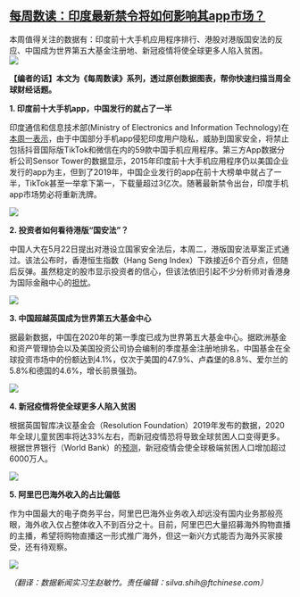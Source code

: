 <!--1593546746000-->
[每周数读：印度最新禁令将如何影响其app市场？](https://cn.ft.com/story/001088338?full=y)
------

<div></div><div class="story-lead">本周值得关注的数据有：印度前十大手机应用程序排行、港股对港版国安法的反应、中国成为世界第五大基金注册地、新冠疫情将使全球更多人陷入贫困。</div><div class=" story-image image"><img src="https://thumbor.ftacademy.cn/unsafe/1340x754/https://thumbor.ftacademy.cn/unsafe/picture/7/000085967_piclink.jpg"></div><div class="story-body"><div id="story-body-container"><p><b>【编者的话】本文为《每周数读》系列，透过原创数据图表，帮你快速扫描当周全球财经话题。</b></p><p><b>1. 印度前十大手机app，中国发行的就占了一半</b></p><p>印度通信和信息技术部(Ministry of Electronics and Information Technology)在<a href="http://www.ftchinese.com/story/001088336?full=y&exclusive" target="_blank">本周一表示</a>，由于中国部分手机app侵犯印度用户隐私，威胁到国家安全，将禁止包括抖音国际版TikTok和微信在内的59款中国手机应用程序。第三方App数据分析公司Sensor Tower的数据显示，2015年印度前十大手机应用程序仍以美国企业发行的app为主，但到了2019年，中国企业发行的app在前十大榜单中就占了一半，TikTok甚至一举拿下第一，下载量超过3亿次。随著最新禁令出台，印度手机app市场势必将重新洗牌。</p><div class="pic"><img src="https://thumbor.ftacademy.cn/unsafe/picture/1/000096571_piclink.jpg"></div><p><b>2. 投资者如何看待港版“国安法”？</b></p><div  data-o-ads-name="mpu-middle1" class="o-ads in-article-advert" data-o-ads-formats-default="false"  data-o-ads-formats-small="FtcMobileMpu"  data-o-ads-formats-medium="FtcMpu" data-o-ads-formats-large="FtcMpu" data-o-ads-formats-extra="FtcMpu" data-o-ads-targeting="cnpos=middle1;" data-cy='[{"devices":["PC","iPhoneWeb","AndroidWeb","iPhoneApp","AndroidApp"],"pattern":"MPU","position":"Middle1","container":"mpuInStory"}]'></div><p>中国人大在5月22日提出对港设立国家安全法后，本周二，港版国安法草案正式通过。该法公布时，香港恒生指数（Hang Seng Index）下跌接近6个百分点，但随后反弹。虽然稳定的股市显示投资者的信心，但该法依旧引起不少分析师对香港身为国际金融中心的<a href="https://www.ft.com/content/9e7d7279-4a23-4795-a6c5-89aaef460af7" target="_blank">担忧</a>。</p><div class="pic"><img src="https://thumbor.ftacademy.cn/unsafe/picture/7/000096597_piclink.jpg"></div><p><b>3. 中国超越英国成为世界第五大基金中心</b></p><p>据最新数据，中国在2020年的第一季度已成为世界第五大基金中心。据欧洲基金和资产管理协会以及美国投资公司协会编制的季度基金注册地排名，中国基金在全球投资市场中的份额达到4.1%，仅次于美国的47.9%、卢森堡的8.8%、爱尔兰的5.8%和德国的4.6%，增长前景强劲。</p><div class="pic"><img src="https://thumbor.ftacademy.cn/unsafe/images/2020/06/cfe13792c576b9ece96b7bbf02d45913.png"></div><p><b>4. 新冠疫情将使全球更多人陷入贫困</b></p><p>根据英国智库决议基金会（Resolution Foundation）2019年发布的数据，2020年全球儿童贫困率将达33%左右，而新冠疫情恐将导致全球贫困人口变得更多。根据世界银行（World Bank）的<a href="https://www.ft.com/content/50eacd25-5a0f-451c-b79e-671315e14b7c" target="_blank">预测</a>，新冠疫情会使全球极端贫困人口增加超过6000万人。</p><div class="pic"><img src="https://thumbor.ftacademy.cn/unsafe/images/2020/06/4e726e2d022f3636dc68bf5f065284a2.png"></div><p><b>5. 阿里巴巴海外收入的占比偏低</b></p><div data-o-ads-name="mpu-middle2" class="o-ads in-article-advert" data-o-ads-formats-default="false"  data-o-ads-formats-small="FtcMobileMpu"  data-o-ads-formats-medium="false" data-o-ads-formats-large="false" data-o-ads-formats-extra="false" data-o-ads-targeting="cnpos=middle2;" data-cy='[{"devices":["iPhoneWeb","AndroidWeb","iPhoneApp","AndroidApp"],"pattern":"MPU","position":"Middle2","container":"mpuInStory"}]'></div><p>作为中国最大的电子商务平台，阿里巴巴海外业务收入却远没有国内业务那般亮眼，海外收入仅占整体收入不到百分之十。目前，阿里巴巴大量招募海外购物直播的主播，希望将购物直播这一形式推广海外，但这一新兴方式能否为海外买家接受，还有待观察。</p><div class="pic"><img src="https://thumbor.ftacademy.cn/unsafe/images/2020/06/4f92df599c6de081a02f3ab9c7438e6a.png"></div><p><i>（翻译：数据新闻实习生赵敏竹。责任编辑：silva.shih@ftchinese.com）</p><p></i></p></div><div class="clearfloat"></div></div>
